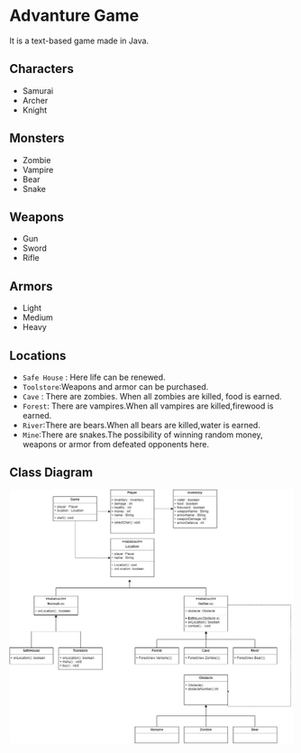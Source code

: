 # Advanture Game

It is a text-based game made in Java.

## Characters

- Samurai
- Archer
- Knight



## Monsters

- Zombie
- Vampire
- Bear
- Snake



## Weapons

- Gun
- Sword
- Rifle



## Armors

- Light
- Medium
- Heavy



## Locations

- `Safe House` : Here life can be renewed.
- `Toolstore`:Weapons and armor can be purchased.
- `Cave` : There are zombies. When all zombies are killed, food is earned.
- `Forest`: There are vampires.When all vampires are killed,firewood is earned.
- `River`:There are bears.When all bears are killed,water is earned.
- `Mine`:There are snakes.The possibility of winning random money, weapons or armor from defeated opponents here.

## Class Diagram

![ClassDiagram](https://raw.githubusercontent.com/Kodluyoruz/taskforce/main/java102/advgame-1/figures/class-diagram.jpg)
